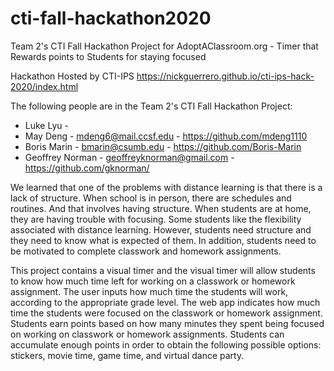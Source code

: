 # cti-fall-hackathon2020
Team 2's CTI Fall Hackathon Project for AdoptAClassroom.org - Timer that Rewards
points to Students for staying focused

Hackathon Hosted by CTI-IPS
https://nickguerrero.github.io/cti-ips-hack-2020/index.html

The following people are in the Team 2's CTI Fall Hackathon Project:

* Luke Lyu - 
* May Deng - mdeng6@mail.ccsf.edu - https://github.com/mdeng1110
* Boris Marin - bmarin@csumb.edu - https://github.com/Boris-Marin 
* Geoffrey Norman - geoffreyknorman@gmail.com - https://github.com/gknorman/

We learned that one of the problems with distance learning is that there is a
lack of structure.  When school is in person, there are schedules and routines.
And that involves having structure.  When students are at home, they are having
trouble with focusing.  Some students like the flexibility associated with
distance learning.  However, students need structure and they need to know what
is expected of them.  In addition, students need to be motivated to complete
classwork and homework assignments.  

This project contains a visual timer and the visual timer will allow students to
know how much time left for working on a classwork or homework assignment. The
user inputs how much time the students will work, according to the appropriate
grade level.  The web app indicates how much time the students were focused on
the classwork or homework assignment.  Students earn points based on how many
minutes they spent being focused on working on classwork or homework
assignments.  Students can accumulate enough points in order to obtain the
following possible options: stickers, movie time, game time, and virtual dance
party.